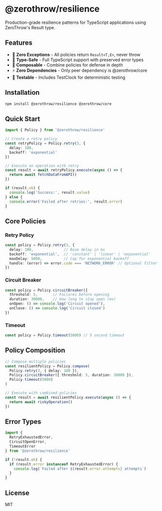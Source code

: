 # @zerothrow/resilience

Production-grade resilience patterns for TypeScript applications using ZeroThrow's Result type.

## Features

- 🚀 **Zero Exceptions** - All policies return `Result<T,E>`, never throw
- 🎯 **Type-Safe** - Full TypeScript support with preserved error types  
- 🔧 **Composable** - Combine policies for defense in depth
- ⚡ **Zero Dependencies** - Only peer dependency is @zerothrow/core
- 🧪 **Testable** - Includes TestClock for deterministic testing

## Installation

```bash
npm install @zerothrow/resilience @zerothrow/core
```

## Quick Start

```typescript
import { Policy } from '@zerothrow/resilience'

// Create a retry policy
const retryPolicy = Policy.retry(3, { 
  delay: 100, 
  backoff: 'exponential' 
})

// Execute an operation with retry
const result = await retryPolicy.execute(async () => {
  return await fetchDataFromAPI()
})

if (result.ok) {
  console.log('Success:', result.value)
} else {
  console.error('Failed after retries:', result.error)
}
```

## Core Policies

### Retry Policy

```typescript
const policy = Policy.retry(3, {
  delay: 100,              // Base delay in ms
  backoff: 'exponential',  // 'constant' | 'linear' | 'exponential'
  maxDelay: 5000,          // Cap for exponential backoff
  handle: (error) => error.code === 'NETWORK_ERROR' // Optional filter
})
```

### Circuit Breaker

```typescript
const policy = Policy.circuitBreaker({
  threshold: 5,       // Failures before opening
  duration: 30000,    // How long to stay open (ms)
  onOpen: () => console.log('Circuit opened'),
  onClose: () => console.log('Circuit closed')
})
```

### Timeout

```typescript
const policy = Policy.timeout(5000) // 5 second timeout
```

## Policy Composition

```typescript
// Compose multiple policies
const resilientPolicy = Policy.compose(
  Policy.retry(3, { delay: 100 }),
  Policy.circuitBreaker({ threshold: 5, duration: 30000 }),
  Policy.timeout(5000)
)

// Execute with combined policies
const result = await resilientPolicy.execute(async () => {
  return await riskyOperation()
})
```

## Error Types

```typescript
import { 
  RetryExhaustedError, 
  CircuitOpenError, 
  TimeoutError 
} from '@zerothrow/resilience'

if (!result.ok) {
  if (result.error instanceof RetryExhaustedError) {
    console.log(`Failed after ${result.error.attempts} attempts`)
  }
}
```

## License

MIT